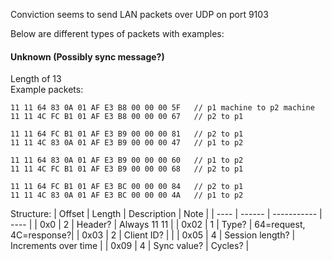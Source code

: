 Conviction seems to send LAN packets over UDP on port 9103

Below are different types of packets with examples:

#### Unknown (Possibly sync message?)  
Length of 13  
Example packets:
```
11 11 64 83 0A 01 AF E3 B8 00 00 00 5F   // p1 machine to p2 machine
11 11 4C FC B1 01 AF E3 B8 00 00 00 67   // p2 to p1

11 11 64 FC B1 01 AF E3 B9 00 00 00 81   // p2 to p1
11 11 4C 83 0A 01 AF E3 B9 00 00 00 47   // p1 to p2

11 11 64 83 0A 01 AF E3 B9 00 00 00 60   // p1 to p2
11 11 4C FC B1 01 AF E3 B9 00 00 00 68   // p2 to p1

11 11 64 FC B1 01 AF E3 BC 00 00 00 84   // p2 to p1
11 11 4C 83 0A 01 AF E3 BC 00 00 00 4A   // p1 to p2
```
Structure:
| Offset | Length | Description | Note |
| ---- | ------ | ----------- | ---- |
| 0x0  | 2 | Header? | Always 11 11 |
| 0x02 | 1 | Type? | 64=request, 4C=response?| 
| 0x03 | 2 | Client ID? | |
| 0x05 | 4 | Session length? | Increments over time |
| 0x09 | 4 | Sync value? | Cycles? |
